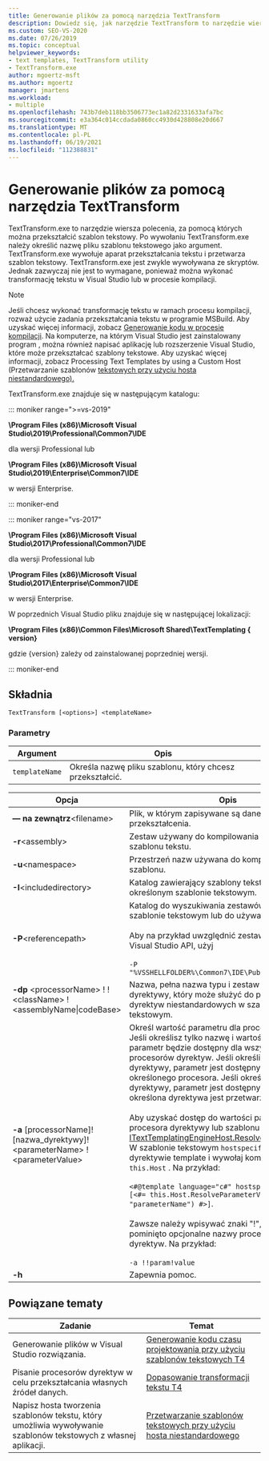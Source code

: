 ```yaml
---
title: Generowanie plików za pomocą narzędzia TextTransform
description: Dowiedz się, jak narzędzie TextTransform to narzędzie wiersza polecenia, za pomocą których można przekształcić szablon tekstowy.
ms.custom: SEO-VS-2020
ms.date: 07/26/2019
ms.topic: conceptual
helpviewer_keywords:
- text templates, TextTransform utility
- TextTransform.exe
author: mgoertz-msft
ms.author: mgoertz
manager: jmartens
ms.workload:
- multiple
ms.openlocfilehash: 743b7deb118bb3506773ec1a82d2331633afa7bc
ms.sourcegitcommit: e3a364c014ccdada0860cc4930d428808e20d667
ms.translationtype: MT
ms.contentlocale: pl-PL
ms.lasthandoff: 06/19/2021
ms.locfileid: "112388831"
---
```

# <a name="generate-files-with-the-texttransform-utility"></a>Generowanie plików za pomocą narzędzia TextTransform

TextTransform.exe to narzędzie wiersza polecenia, za pomocą których można przekształcić szablon tekstowy. Po wywołaniu TextTransform.exe należy określić nazwę pliku szablonu tekstowego jako argument. TextTransform.exe wywołuje aparat przekształcania tekstu i przetwarza szablon tekstowy. TextTransform.exe jest zwykle wywoływana ze skryptów. Jednak zazwyczaj nie jest to wymagane, ponieważ można wykonać transformację tekstu w Visual Studio lub w procesie kompilacji.

> [!NOTE]
> Jeśli chcesz wykonać transformację tekstu w ramach procesu kompilacji, rozważ użycie zadania przekształcania tekstu w programie MSBuild. Aby uzyskać więcej informacji, zobacz [Generowanie kodu w procesie kompilacji](../modeling/code-generation-in-a-build-process.md). Na komputerze, na którym Visual Studio jest zainstalowany program , można również napisać aplikację lub rozszerzenie Visual Studio, które może przekształcać szablony tekstowe. Aby uzyskać więcej informacji, zobacz Processing Text Templates by using a Custom Host (Przetwarzanie szablonów [tekstowych przy użyciu hosta niestandardowego).](../modeling/processing-text-templates-by-using-a-custom-host.md)

TextTransform.exe znajduje się w następującym katalogu:

::: moniker range=">=vs-2019"

**\Program Files (x86)\Microsoft Visual Studio\2019\Professional\Common7\IDE**

dla wersji Professional lub

**\Program Files (x86)\Microsoft Visual Studio\2019\Enterprise\Common7\IDE**

w wersji Enterprise.

::: moniker-end

::: moniker range="vs-2017"

**\Program Files (x86)\Microsoft Visual Studio\2017\Professional\Common7\IDE**

dla wersji Professional lub

**\Program Files (x86)\Microsoft Visual Studio\2017\Enterprise\Common7\IDE**

w wersji Enterprise.

W poprzednich Visual Studio pliku znajduje się w następującej lokalizacji:

**\Program Files (x86)\Common Files\Microsoft Shared\TextTemplating \{ version}**

gdzie {version} zależy od zainstalowanej poprzedniej wersji.

::: moniker-end

## <a name="syntax"></a>Składnia

```
TextTransform [<options>] <templateName>
```

### <a name="parameters"></a>Parametry

|**Argument**|**Opis**|
|-|-|
|`templateName`|Określa nazwę pliku szablonu, który chcesz przekształcić.|

|**Opcja**|**Opis**|
|-|-|
|**— na zewnątrz**\<filename>|Plik, w którym zapisywane są dane wyjściowe przekształcenia.|
|**-r**\<assembly>|Zestaw używany do kompilowania i uruchamiania szablonu tekstu.|
|**-u**\<namespace>|Przestrzeń nazw używana do kompilowania szablonu.|
|**-I**\<includedirectory>|Katalog zawierający szablony tekstowe zawarte w określonym szablonie tekstowym.|
|**-P**\<referencepath>|Katalog do wyszukiwania zestawów określonych w szablonie tekstowym lub do używania **opcji -r.**<br /><br /> Aby na przykład uwzględnić zestawy używane dla Visual Studio API, użyj<br /><br /> `-P "%VSSHELLFOLDER%\Common7\IDE\PublicAssemblies"`|
|**-dp** \<processorName> ! ! \<className> !\<assemblyName&#124;codeBase>|Nazwa, pełna nazwa typu i zestaw procesora dyrektywy, który może służyć do przetwarzania dyrektyw niestandardowych w szablonie tekstowym.|
|**-a** [processorName]! [nazwa_dyrektywy]! \<parameterName> !\<parameterValue>|Określ wartość parametru dla procesora dyrektywy. Jeśli określisz tylko nazwę i wartość parametru, parametr będzie dostępny dla wszystkich procesorów dyrektyw. Jeśli określisz procesor dyrektywy, parametr jest dostępny tylko dla określonego procesora. Jeśli określisz nazwę dyrektywy, parametr jest dostępny tylko wtedy, gdy określona dyrektywa jest przetwarzana.<br /><br /> Aby uzyskać dostęp do wartości parametrów z procesora dyrektywy lub szablonu tekstu, użyj [ITextTemplatingEngineHost.ResolveParameterValue](/previous-versions/visualstudio/visual-studio-2012/bb126369\(v\=vs.110\)). W szablonie tekstowym `hostspecific` uwzględnij w dyrektywie template i wywołaj komunikat w pliku `this.Host` . Na przykład:<br /><br /> `<#@template language="c#" hostspecific="true"#> [<#= this.Host.ResolveParameterValue("", "", "parameterName") #>]`.<br /><br /> Zawsze należy wpisywać znaki "!", nawet jeśli pominięto opcjonalne nazwy procesorów i dyrektyw. Na przykład:<br /><br /> `-a !!param!value`|
|**-h**|Zapewnia pomoc.|

## <a name="related-topics"></a>Powiązane tematy

|Zadanie|Temat|
|-|-|
|Generowanie plików w Visual Studio rozwiązania.|[Generowanie kodu czasu projektowania przy użyciu szablonów tekstowych T4](../modeling/design-time-code-generation-by-using-t4-text-templates.md)|
|Pisanie procesorów dyrektyw w celu przekształcania własnych źródeł danych.|[Dopasowanie transformacji tekstu T4](../modeling/customizing-t4-text-transformation.md)|
|Napisz hosta tworzenia szablonów tekstu, który umożliwia wywoływanie szablonów tekstowych z własnej aplikacji.|[Przetwarzanie szablonów tekstowych przy użyciu hosta niestandardowego](../modeling/processing-text-templates-by-using-a-custom-host.md)|

